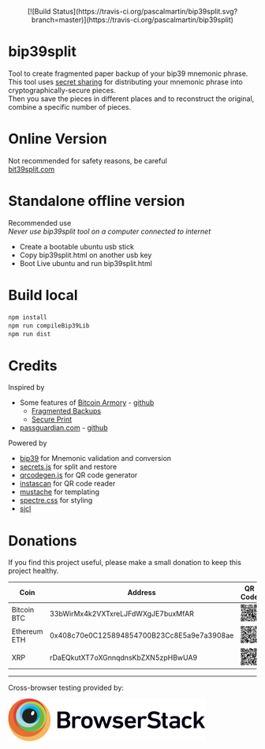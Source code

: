 <p align="center">
  [![Build Status](https://travis-ci.org/pascalmartin/bip39split.svg?branch=master)](https://travis-ci.org/pascalmartin/bip39split)
</p>

# bip39split
Tool to create fragmented paper backup of your bip39 mnemonic phrase.<br />
This tool uses [secret sharing](https://en.wikipedia.org/wiki/Shamir's_Secret_Sharing)
for distributing your mnemonic phrase into cryptographically-secure pieces.<br />
Then you save the pieces in different places and to reconstruct the original, combine a specific number of pieces.

# Online Version
Not recommended for safety reasons, be careful<br />
[bit39split.com](https://pascalmartin.github.io/bip39split)

# Standalone offline version
Recommended use<br />
*Never use bip39split tool on a computer connected to internet*
* Create a bootable ubuntu usb stick
* Copy bip39split.html on another usb key
* Boot Live ubuntu and run bip39split.html

# Build local
```bat
npm install  
npm run compileBip39Lib  
npm run dist
```

# Credits

Inspired by

* Some features of [Bitcoin Armory](https://btcarmory.com) - [github](https://github.com/goatpig/BitcoinArmory)
    * [Fragmented Backups](https://www.bitcoinarmory.com/tutorials/armory-advanced-features/fragmented-backups/)
    * [Secure Print](https://www.bitcoinarmory.com/tutorials/armory-basics/secure-print/)
* [passguardian.com](http://passguardian.com) - [github](https://github.com/amper5and/secrets.js)

Powered by

* [bip39](https://github.com/iancoleman/bip39) for Mnemonic validation and conversion
* [secrets.js](https://github.com/grempe/secrets.js)  for split and restore
* [qrcodegen.js](https://www.nayuki.io/page/qr-code-generator-library#javascript) for QR code generator
* [instascan](https://github.com/schmich/instascan) for QR code reader
* [mustache](https://github.com/janl/mustache.js) for templating
* [spectre.css](https://picturepan2.github.io/spectre/) for styling
* [sjcl](https://github.com/bitwiseshiftleft/sjcl)

# Donations
If you find this project useful, please make a small donation to keep this project healthy.<br />

| Coin  | Address   | QR Code |
| ----- | --------- | ------- |
| Bitcoin BTC | 33bWirMx4k2VXTxreLJFdWXgJE7buxMfAR | ![33bWirMx4k2VXTxreLJFdWXgJE7buxMfAR](images/donations/btc.svg) |
| Ethereum ETH | 0x408c70e0C125894854700B23Cc8E5a9e7a3908ae | ![33bWirMx4k2VXTxreLJFdWXgJE7buxMfAR](images/donations/eth.svg) |
| XRP | rDaEQkutXT7oXGnnqdnsKbZXN5zpHBwUA9 | ![33bWirMx4k2VXTxreLJFdWXgJE7buxMfAR](images/donations/xrp.svg) |

---

Cross-browser testing provided by:

<a href="http://browserstack.com">![BrowserStack](images/Browserstack-logo.svg)</a>